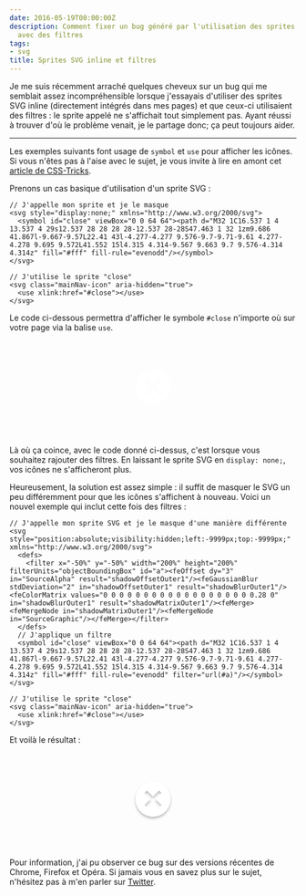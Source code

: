 ```yaml
---
date: 2016-05-19T00:00:00Z
description: Comment fixer un bug généré par l'utilisation des sprites SVG inline
  avec des filtres
tags:
- svg
title: Sprites SVG inline et filtres
---
```


Je me suis récemment arraché quelques cheveux sur un bug qui me semblait assez incompréhensible lorsque j'essayais d'utiliser des sprites SVG inline (directement intégrés dans mes pages) et que ceux-ci utilisaient des filtres&nbsp;: le sprite appelé ne s'affichait tout simplement pas. Ayant réussi à trouver d'où le problème venait, je le partage donc; ça peut toujours aider.

---

<p class="info">Les exemples suivants font usage de <code>symbol</code> et <code>use</code> pour afficher les icônes. Si vous n'êtes pas à l'aise avec le sujet, je vous invite à lire en amont cet <a href="https://css-tricks.com/svg-symbol-good-choice-icons/">article de CSS-Tricks</a>.</p>

Prenons un cas basique d'utilisation d'un sprite SVG&nbsp;:

    // J'appelle mon sprite et je le masque
    <svg style="display:none;" xmlns="http://www.w3.org/2000/svg">
      <symbol id="close" viewBox="0 0 64 64"><path d="M32 1C16.537 1 4 13.537 4 29s12.537 28 28 28 28-12.537 28-28S47.463 1 32 1zm9.686 41.867l-9.667-9.57L22.41 43l-4.277-4.277 9.576-9.7-9.71-9.61 4.277-4.278 9.695 9.572L41.552 15l4.315 4.314-9.567 9.663 9.7 9.576-4.314 4.314z" fill="#fff" fill-rule="evenodd"/></symbol>
    </svg>

    // J'utilise le sprite "close"
    <svg class="mainNav-icon" aria-hidden="true">
      <use xlink:href="#close"></use>
    </svg>

Le code ci-dessous permettra d'afficher le symbole `#close` n'importe où sur votre page via la balise `use`.

<div class="example" style="padding:50px;">
  <svg style="position:absolute;visibility:hidden;left:-9999px;top:-9999px;" xmlns="http://www.w3.org/2000/svg">
    <symbol id="close" viewBox="0 0 64 64"><path d="M32 1C16.537 1 4 13.537 4 29s12.537 28 28 28 28-12.537 28-28S47.463 1 32 1zm9.686 41.867l-9.667-9.57L22.41 43l-4.277-4.277 9.576-9.7-9.71-9.61 4.277-4.278 9.695 9.572L41.552 15l4.315 4.314-9.567 9.663 9.7 9.576-4.314 4.314z" fill="#fff" fill-rule="evenodd"/></symbol>
  </svg>

  <svg class="mainNav-icon" aria-hidden="true" style="margin:auto;display:block;width:70px;height:70px;">
    <use xlink:href="#close"></use>
  </svg>
</div>

Là où ça coince, avec le code donné ci-dessus, c'est lorsque vous souhaitez rajouter des filtres. En laissant le sprite SVG en `display: none;`, vos icônes ne s'afficheront plus.

Heureusement, la solution est assez simple&nbsp;: il suffit de masquer le SVG un peu différemment pour que les icônes s'affichent à nouveau. Voici un nouvel exemple qui inclut cette fois des filtres&nbsp;:

    // J'appelle mon sprite SVG et je le masque d'une manière différente
    <svg style="position:absolute;visibility:hidden;left:-9999px;top:-9999px;" xmlns="http://www.w3.org/2000/svg">
      <defs>
        <filter x="-50%" y="-50%" width="200%" height="200%" filterUnits="objectBoundingBox" id="a"><feOffset dy="3" in="SourceAlpha" result="shadowOffsetOuter1"/><feGaussianBlur stdDeviation="2" in="shadowOffsetOuter1" result="shadowBlurOuter1"/><feColorMatrix values="0 0 0 0 0 0 0 0 0 0 0 0 0 0 0 0 0 0 0.28 0" in="shadowBlurOuter1" result="shadowMatrixOuter1"/><feMerge><feMergeNode in="shadowMatrixOuter1"/><feMergeNode in="SourceGraphic"/></feMerge></filter>
      </defs>
      // J'applique un filtre
      <symbol id="close" viewBox="0 0 64 64"><path d="M32 1C16.537 1 4 13.537 4 29s12.537 28 28 28 28-12.537 28-28S47.463 1 32 1zm9.686 41.867l-9.667-9.57L22.41 43l-4.277-4.277 9.576-9.7-9.71-9.61 4.277-4.278 9.695 9.572L41.552 15l4.315 4.314-9.567 9.663 9.7 9.576-4.314 4.314z" fill="#fff" fill-rule="evenodd" filter="url(#a)"/></symbol>
    </svg>

    // J'utilise le sprite "close"
    <svg class="mainNav-icon" aria-hidden="true">
      <use xlink:href="#close"></use>
    </svg>

Et voilà le résultat&nbsp;:

<svg style="position:absolute;visibility:hidden;left:-9999px;top:-9999px;" xmlns="http://www.w3.org/2000/svg">
  <defs>
    <filter x="-50%" y="-50%" width="200%" height="200%" filterUnits="objectBoundingBox" id="a"><feOffset dy="3" in="SourceAlpha" result="shadowOffsetOuter1"/><feGaussianBlur stdDeviation="2" in="shadowOffsetOuter1" result="shadowBlurOuter1"/><feColorMatrix values="0 0 0 0 0 0 0 0 0 0 0 0 0 0 0 0 0 0 0.28 0" in="shadowBlurOuter1" result="shadowMatrixOuter1"/><feMerge><feMergeNode in="shadowMatrixOuter1"/><feMergeNode in="SourceGraphic"/></feMerge></filter>
  </defs>
  <symbol id="close2" viewBox="0 0 64 64"><path d="M32 1C16.537 1 4 13.537 4 29s12.537 28 28 28 28-12.537 28-28S47.463 1 32 1zm9.686 41.867l-9.667-9.57L22.41 43l-4.277-4.277 9.576-9.7-9.71-9.61 4.277-4.278 9.695 9.572L41.552 15l4.315 4.314-9.567 9.663 9.7 9.576-4.314 4.314z" fill="#fff" fill-rule="evenodd" filter="url(#a)"/></symbol>
</svg>

<div class="example" style="padding:50px;">
  <svg class="mainNav-icon" aria-hidden="true" style="margin:auto;display:block;width:70px;height:70px;">
    <use xlink:href="#close2"></use>
  </svg>
</div>

Pour information, j'ai pu observer ce bug sur des versions récentes de Chrome, Firefox et Opéra. Si jamais vous en savez plus sur le sujet, n'hésitez pas à m'en parler sur [Twitter](https://twitter.com/ronanlevesque).
